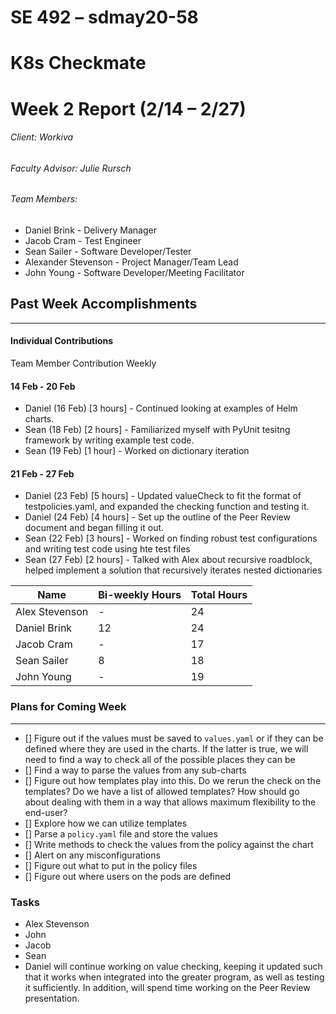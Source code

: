 ﻿# SE 492 – sdmay20-58
# K8s Checkmate
# Week 2 Report (2/14 – 2/27)
###### Client: Workiva
###### Faculty Advisor: Julie Rursch
###### Team Members:
- Daniel Brink - Delivery Manager
- Jacob Cram - Test Engineer
- Sean Sailer - Software Developer/Tester
- Alexander Stevenson - Project Manager/Team Lead
- John Young - Software Developer/Meeting Facilitator


## Past Week Accomplishments
---
#### Individual Contributions
Team Member Contribution Weekly


#### 14 Feb - 20 Feb
- Daniel (16 Feb) [3 hours] - Continued looking at examples of Helm charts.
- Sean (18 Feb) [2 hours] - Familiarized myself with PyUnit tesitng framework by writing example test code.
- Sean (19 Feb) [1 hour] - Worked on dictionary iteration



#### 21 Feb - 27 Feb
- Daniel (23 Feb) [5 hours] - Updated valueCheck to fit the format of testpolicies.yaml, and expanded the checking function and testing it.
- Daniel (24 Feb) [4 hours] - Set up the outline of the Peer Review document and began filling it out.
- Sean (22 Feb) [3 hours] - Worked on finding robust test configurations and writing test code using hte test files
- Sean (27 Feb) [2 hours] - Talked with Alex about recursive roadblock, helped implement a solution that recursively iterates nested dictionaries


| Name  | Bi-weekly Hours | Total Hours  |
|---|---|---|
| Alex Stevenson  | -  | 24  |
| Daniel Brink  | 12  | 24  |
| Jacob Cram  | -  |  17 |
| Sean Sailer  | 8  | 18  |
| John Young  | -  | 19 |


### Plans for Coming Week
---
- [] Figure out if the values must be saved to `values.yaml` or if they can be defined where they are used in the charts. If the latter is true, we will need to find a way to check all of the possible places they can be
- [] Find a way to parse the values from any sub-charts
- [] Figure out how templates play into this. Do we rerun the check on the templates? Do we have a list of allowed templates? How should go about dealing with them in a way that allows maximum flexibility to the end-user?
- [] Explore how we can utilize templates
- [] Parse a `policy.yaml` file and store the values
- [] Write methods to check the values from the policy against the chart
- [] Alert on any misconfigurations
- [] Figure out what to put in the policy files
- [] Figure out where users on the pods are defined

### Tasks 

- Alex Stevenson 
- John 
- Jacob 
- Sean 
- Daniel will continue working on value checking, keeping it updated such that it works when integrated into the greater program, as well as testing it sufficiently.  In addition, will spend time working on the Peer Review presentation.
